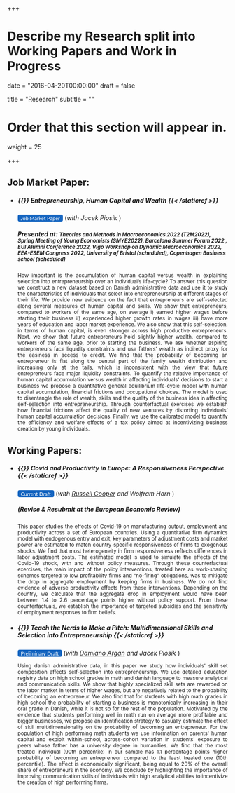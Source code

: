 +++
# Describe my Research split into Working Papers and Work in Progress

date = "2016-04-20T00:00:00"
draft = false

title = "Research"
subtitle = ""

# Order that this section will appear in.
weight = 25

+++

<link rel="stylesheet" href=https://cdnjs.cloudflare.com/ajax/libs/font-awesome/6.2.1/css/all.min.css>
<style>
.bg-rollover:hover{
    background-color: #585f6a !important;
    border-color:#1565c0;
    color: #ffffff !important;
  }
  .wx{
    width: 250px;
  }
}
</style>

<h2>Job Market Paper:</h2>


<ul><li><h5> {{<staticref "uploads/JMP_08_09_23.pdf" "newtab" >}} Entrepreneurship, Human Capital and Wealth  {{< /staticref >}}</h5>
<small>
<a rel="noopener"
   target="_blank"
   class="bg-rollover"
   href=https://leonardoindraccolo.netlify.app/uploads/JMP_08_09_23.pdf
   style="background-color: #1565c0;
          font-family: Lato, sans-serif;
          font-weight:;
          text-decoration: none;
          text-align: center;
          padding: 1px 1px;
          color: #ffffff;
          border-radius: 4px;
          margin:0px auto;
          text-align: center;
          display: inline-block;>
<span style="mso-text-raise: 10pt;">&nbsp Job Market Paper &nbsp </span>
</a></small> (<i>with Jacek Piosik </i>)

<h5> Presented at: <small> Theories and Methods in Macroeconomics 2022 (T2M2022), Spring Meeting of Young Economists (SMYE2022), Barcelona Summer Forum 2022 , EUI Alumni Conference 2022, Vigo Workshop on Dynamic Macroeconomics 2022, EEA-ESEM Congress 2022, University of Bristol (scheduled), Copenhagen Business school (scheduled)  </small></h5>

<p align="justify"> <small>
How important is the accumulation of human capital versus wealth in explaining selection into entrepreneurship over an individual’s life-cycle? To answer this question we construct a new dataset based on Danish administrative data and use it to study the characteristics of individuals that select into entrepreneurship at different stages of their life. We provide new evidence on the fact that entrepreneurs are self-selected along several measures of human capital and skills. We show that entrepreneurs, compared to workers of the same age, on average i) earned higher wages before starting their business ii) experienced higher growth rates in wages iii) have more years of education and labor market experience. We also show that this self-selection, in terms of human capital, is even stronger across high productive entrepreneurs. Next, we show that future entrepreneurs hold slightly higher wealth, compared to workers of the same age, prior to starting the business. We ask whether aspiring entrepreneurs face liquidity constraints and use fathers’ wealth as indirect proxy for the easiness in access to credit. We find that the probability of becoming an entrepreneur is flat along the central part of the family wealth distribution and increasing only at the tails, which is inconsistent with the view that future entrepreneurs face major liquidity constraints. To quantify the relative importance of human capital accumulation versus wealth in affecting individuals’ decisions to start a business we propose a quantitative general equilibrium life-cycle model with human capital accumulation, financial frictions and occupational choices. The model is used to disentangle the role of wealth, skills and the quality of the business idea in affecting self-selection into entrepreneurship. Through counterfactual exercises we establish how financial frictions affect the quality of new ventures by distorting individuals’ human capital accumulation decisions. Finally, we use the calibrated model to quantify the efficiency and welfare effects of a tax policy aimed at incentivizing business creation by young individuals.
</small></p></li></ul>

<h2>Working Papers:</h2>



<ul><li><h5> {{<staticref "uploads/CIH_23.pdf" "newtab" >}} Covid and Productivity in Europe: A Responsiveness Perspective   {{< /staticref >}}</h5>
<small>
<a rel="noopener"
   target="_blank"
   class="bg-rollover"
   href=https://leonardoindraccolo.netlify.app/uploads/CIH_23.pdf
   style="background-color: #1565c0;
          font-family: Lato, sans-serif;
          font-weight:;
          text-decoration: none;
          text-align: center;
          padding: 1px 1px;
          color: #ffffff;
          border-radius: 4px;
          margin:0px auto;
          text-align: center;
          display: inline-block;>
<span style="mso-text-raise: 10pt;">&nbsp Current Draft &nbsp </span>
</a></small> (<i>with <a href=https://sites.google.com/site/coopereconomics/ target="_blank">Russell Cooper</a>  and Wolfram Horn </i>)



<h5><i> (Revise & Resubmit at the European Economic Review)</i> </h5>


<p align="justify"> <small> This paper studies the effects of Covid-19 on manufacturing output, employment and productivity across a set of European countries. Using a quantitative firm dynamics model with endogenous entry and exit, key parameters of adjustment costs and market power are estimated to match country-specific responsiveness of firms to exogenous shocks. We find that most heterogeneity in firm responsiveness reflects differences in labor adjustment costs. The estimated model is used to simulate the effects of the Covid-19 shock, with and without policy measures. Through these counterfactual exercises, the main impact of the policy interventions, treated here as work-sharing schemes targeted to low profitability firms and “no-firing” obligations, was to mitigate the drop in aggregate employment by keeping firms in business. We do not find evidence of adverse productivity effects from these interventions. Depending on the country, we calculate that the aggregate drop in employment would have been between 1.4 to 2.6 percentage points higher without policy support. From these counterfactuals, we establish the importance of targeted subsidies and the sensitivity of employment responses to firm beliefs. </small></p></li></ul>





<ul><li><h5> {{<staticref "uploads/draft_08_23.pdf" "newtab" >}} Teach the Nerds to Make a Pitch: Multidimensional Skills and Selection into Entrepreneurship  {{< /staticref >}}</h5>
<small>
<a rel="noopener"
   target="_blank"
   class="bg-rollover"
   href=https://leonardoindraccolo.netlify.app/uploads/draft_08_23.pdf
   style="background-color: #1565c0;
          font-family: Lato, sans-serif;
          font-weight:;
          text-decoration: none;
          text-align: center;
          padding: 1px 1px;
          color: #ffffff;
          border-radius: 4px;
          margin:0px auto;
          text-align: center;
          display: inline-block;>
<span style="mso-text-raise: 10pt;">&nbsp Preliminary Draft &nbsp </span>
</a></small> </a></small> (<i>with <a href=https://www.damianoargan.com target="_blank">Damiano Argan</a>  and Jacek Piosik </i>)

<p align="justify"> <small>Using danish administrative data, in this paper we study how individuals' skill set composition affects self-selection into entrepreneurship. We use detailed education registry data on high school grades in math and danish language to measure analytical and communication skills. We show that highly specialized skill sets are rewarded on the labor market in terms of higher wages, but are negatively related to the probability of becoming an entrepreneur. We also find that for students with high math grades in high school the probability of starting a business is monotonically increasing in their oral grade in Danish, while it is not so for the rest of the population. Motivated by the evidence that students performing well in math run on average more profitable and bigger businesses, we propose an identification strategy to casually estimate the effect of skill multidimensionality on the probability of becoming an entrepreneur. For the population of high performing math students we use information on parents' human capital and exploit within-school, across-cohort variation in students' exposure to peers whose father has a university degree in humanities. We find that the most treated individual (90th percentile) in our sample has 1.1 percentage points higher probability of becoming an entrepreneur compared to the least treated one (10th percentile). The effect is economically significant, being equal to 20% of the overall share of entrepreneurs in the economy. We conclude by highlighting the importance of improving communication skills of individuals with high analytical abilities to incentivize the creation of high performing firms.
</small></p></li></ul>
